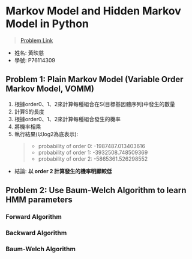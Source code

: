 # Markov Model and Hidden Markov Model in Python
>[Problem Link](https://paulhorton.gitlab.io/coursesTaught/GenomeInformatics/GenomeInformatics202210_homework1.html)

* 姓名: 黃映慈
* 學號: P76114309

## Problem 1: Plain Markov Model (Variable Order Markov Model, VOMM)
1. 根據order0、1、2來計算每種組合在S(目標基因體序列)中發生的數量
2. 計算S的長度
3. 根據order0、1、2來計算每種組合發生的機率
4. 將機率相乘
5. 執行結果(以log2為底表示): 
    > * probability of order 0: -1987487.013403616
    > * probability of order 1: -3932508.748509369
    > * probability of order 2: -5865361.526298552
* 結論: **以 order 2 計算發生的機率明顯較低**

## Problem 2: Use Baum-Welch Algorithm to learn HMM parameters
### Forward Algorithm
### Backward Algorithm
### Baum-Welch Algorithm
